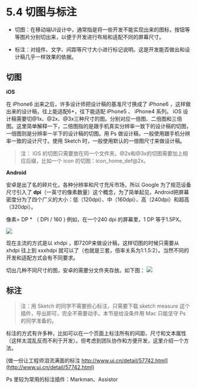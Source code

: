 # 5.4 切图与标注

* 切图：在移动端UI设计中，通常指是将一些开发不能实现出来的图标，按钮等等图片分别切出来，以便于开发进行布局和适配不同的屏幕尺寸。

* 标注：对组件、文字、间距等尺寸大小进行标记说明。这是开发能否做出和设计稿几乎一样效果的依据。

## 切图

**iOS**

在 iPhone6 出来之后，许多设计师把设计稿的基准尺寸换成了 iPhone6 ，这样做出来的设计稿，往上能适配6+，往下能适配 iPhone5 、 iPhone4 系列。 iOS 设计稿需要切@1x、@2x、@3x三种尺寸的图。分别对应一倍图、二倍图和三倍图。这里简单解释一下，二倍图指的是跟手机真实分辨率一致下的设计稿的切图，一倍图则是分辨率一半下的设计稿的切图。用 Ps 做设计稿，一般使用跟手机分辨率一致的设计尺寸。使用 Sketch 时，一般使用默认的一倍图尺寸来做设计稿。

> 注： iOS 的切图只需要放在同一个文件夹。@2x和@3x的切图需要加上相应后缀，比如一个 icon 的切图：icon_home_def@2x。

**Android**

安卓是出了名的碎片化，各种分辨率和尺寸充斥市场，所以 Google 为了规范设备尺寸引入了 **dpi**（一英寸的像素数量）这个概念，为了简单起见，Android把屏幕密度分为了四个广义的大小：低（120dpi）、中（160dpi）、高（240dpi）和超高（320dpi）。

像素= DP * （ DPI / 160 ) 例如，在一个240 dpi 的屏幕里，1 DP 等于1.5PX。

![](http://7xrl9z.com1.z0.glb.clouddn.com/dp.png-w800.jpg)

现在主流的方式是以 xhdpi ，即720P来做设计稿，这样切图的时候只需要从 xhdpi 往上到 xxxhdpi 就可以了（也就是三套，倍率关系为1:1.5:2）。当然不同的开发和适配方式会有不同要求。

切出几种不同尺寸的图，安卓的需要分文件夹存放。如下图：
![](http://7xrl9z.com1.z0.glb.clouddn.com/wenjianjia.png-w800.jpg)

## 标注

> 注：用 Sketch 的同学不需要担心标注，只需要下载 sketch measure 这个插件，导出即可，完全不需要动手。本节是给没条件用 Mac 只能坚守 Ps 的同学准备的。

标注的方式有许多种，比如可以在一个页面上标注所有的间距、尺寸和文本属性（这样太混乱反而不利于开发）。但考虑到团队协作和方便开发，这里介绍一个方法。

[做一份让工程师泪流满面的标注 http://www.ui.cn/detail/57742.html](http://www.ui.cn/detail/57742.html)

Ps 里较为常用的标注插件：Markman、Assistor
